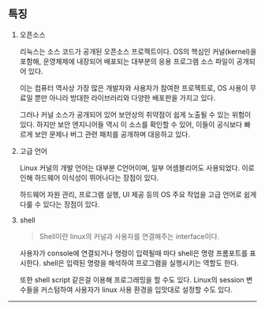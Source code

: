 ## 특징

1. 오픈소스

   리눅스는 소스 코드가 공개된 오픈소스 프로젝트이다. OS의 핵심인 커널(kernel)을 포함해, 운영체제에 내장되어 배포되는 대부분의 응용 프로그램 소스 파일이 공개되어 있다.

   이는 컴퓨터 역사상 가장 많은 개발자와 사용자가 참여한 프로젝트로, OS 사용이 무료일 뿐만 아니라 방대한 라이브러리와 다양한 배포판을 가지고 있다.

   그러나 커널 소스가 공개되어 있어 보안상의 취약점이 쉽게 노출될 수 있는 위험이 있다. 하지만 보안 엔지니어들 역시 이 소스를 확인할 수 있어, 이들이 공식보다 빠르게 보안 문제나 버그 관련 패치를 공개하며 대응하고 있다.

2. 고급 언어

   Linux 커널의 개발 언어는 대부분 C언어이며, 일부 어셈블리어도 사용되었다. 이로 인해 하드웨어 이식성이 뛰어나다는 장점이 있다.

   하드웨어 자원 관리, 프로그램 실행, UI 제공 등의 OS 주요 작업을 고급 언어로 쉽게 다룰 수 있다는 장점이 있다.

3. shell

   > Shell이란 linux의 커널과 사용자를 연결해주는 interface이다.

   사용자가 console에 연결되거나 명령이 입력될때 마다 shell은 명령 프롬포트를 표시한다. shell은 입력된 명령을 해석하여 프로그램을 실행시키는 역할도 한다.

   또한 shell script 같은걸 이용해 프로그래밍을 할 수도 있다. Linux의 session 변수들을 커스텀하여 사용자가 linux 사용 환경을 입맛대로 설정할 수도 있다.

---
